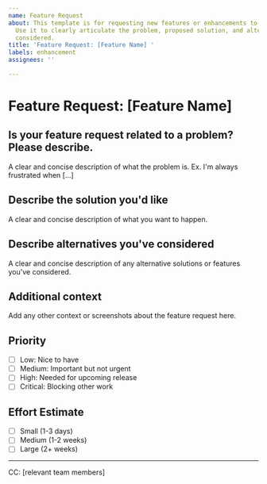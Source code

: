 ```yaml
---
name: Feature Request
about: This template is for requesting new features or enhancements to the MMS platform.
  Use it to clearly articulate the problem, proposed solution, and alternatives you've
  considered.
title: 'Feature Request: [Feature Name] '
labels: enhancement
assignees: ''

---
```


# Feature Request: [Feature Name]

## Is your feature request related to a problem? Please describe.
A clear and concise description of what the problem is. Ex. I'm always frustrated when [...]

## Describe the solution you'd like
A clear and concise description of what you want to happen.

## Describe alternatives you've considered
A clear and concise description of any alternative solutions or features you've considered.

## Additional context
Add any other context or screenshots about the feature request here.

## Priority
- [ ] Low: Nice to have
- [ ] Medium: Important but not urgent
- [ ] High: Needed for upcoming release
- [ ] Critical: Blocking other work

## Effort Estimate
- [ ] Small (1-3 days)
- [ ] Medium (1-2 weeks)
- [ ] Large (2+ weeks)

---
CC: [relevant team members]
